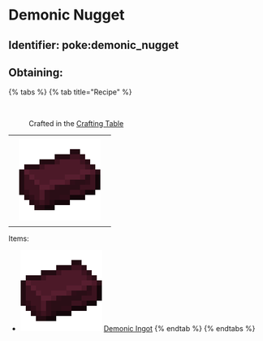 # Demonic Nugget

## Identifier: poke:demonic\_nugget



## Obtaining:

{% tabs %}
{% tab title="Recipe" %}
<figure><img src="https://minecraft.wiki/images/thumb/Crafting_Table_JE4_BE3.png/150px-Crafting_Table_JE4_BE3.png?5767f" alt=""><figcaption><p>Crafted in the <a href="https://minecraft.wiki/w/Crafting_Table">Crafting Table</a></p></figcaption></figure>

|     |                                                                                                   |     |
| :-: | :-----------------------------------------------------------------------------------------------: | :-: |
|     |                                                                                                   |     |
|     | ![Demonic Ingot](https://github.com/ItsMePok/PFE/blob/wikiAssets/wikiMain/demonic_ingot.png?raw=true) |     |
|     |                                                                                                   |     |

Items:

* <img src="https://github.com/ItsMePok/PFE/blob/wikiAssets/wikiMain/demonic_ingot.png?raw=true" alt="Demonic Ingot" data-size="line"> [Demonic Ingot](../ingots/demonic-ingot.md)
{% endtab %}
{% endtabs %}
